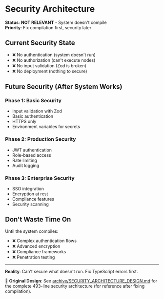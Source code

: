 # Security Architecture

**Status**: **NOT RELEVANT** - System doesn't compile  
**Priority**: Fix compilation first, security later

## Current Security State

- ❌ No authentication (system doesn't run)
- ❌ No authorization (can't execute nodes)
- ❌ No input validation (Zod is broken)
- ❌ No deployment (nothing to secure)

## Future Security (After System Works)

### Phase 1: Basic Security

- Input validation with Zod
- Basic authentication
- HTTPS only
- Environment variables for secrets

### Phase 2: Production Security

- JWT authentication
- Role-based access
- Rate limiting
- Audit logging

### Phase 3: Enterprise Security

- SSO integration
- Encryption at rest
- Compliance features
- Security scanning

## Don't Waste Time On

Until the system compiles:

- ❌ Complex authentication flows
- ❌ Advanced encryption
- ❌ Compliance frameworks
- ❌ Penetration testing

---

**Reality**: Can't secure what doesn't run. Fix TypeScript errors first.

📁 **Original Design**: See [archive/SECURITY_ARCHITECTURE_DESIGN.md](./archive/SECURITY_ARCHITECTURE_DESIGN.md) for the complete 493-line security architecture (for reference after fixing compilation).
